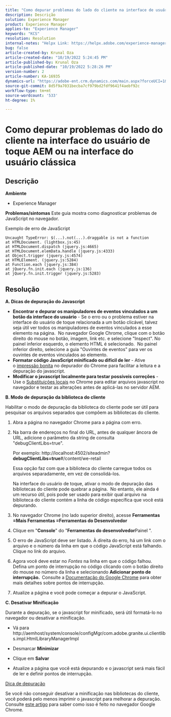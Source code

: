 ```yaml
---
title: "Como depurar problemas do lado do cliente na interface de usuário de toque ou na interface de usuário clássica AEM"
description: Descrição
solution: Experience Manager
product: Experience Manager
applies-to: "Experience Manager"
keywords: "KCS"
resolution: Resolution
internal-notes: "Helpx Link: https://helpx.adobe.com/experience-manager/kb/How-to-debug-javascript-errors-in-AEM.html"
bug: false
article-created-by: Krunal Oza
article-created-date: "10/19/2022 5:24:45 PM"
article-published-by: Krunal Oza
article-published-date: "10/19/2022 5:28:26 PM"
version-number: 2
article-number: KA-16935
dynamics-url: "https://adobe-ent.crm.dynamics.com/main.aspx?forceUCI=1&pagetype=entityrecord&etn=knowledgearticle&id=ffcea1ea-d24f-ed11-bba2-00224808679b"
source-git-commit: 8d5f9a7031becba7cf979bd2fdf9641f4aebf92c
workflow-type: tm+mt
source-wordcount: '533'
ht-degree: 1%

---
```


# Como depurar problemas do lado do cliente na interface do usuário de toque AEM ou na interface do usuário clássica

## Descrição

<b>Ambiente</b>
- Experience Manager



<b>Problemas/sintomas</b>
Este guia mostra como diagnosticar problemas de JavaScript no navegador.

Exemplo de erro de JavaScript




```
Uncaught TypeError: $(...).not(...).draggable is not a function
at HTMLDocument. (lightbox.js:45)
at HTMLDocument.dispatch (jquery.js:4665)
at HTMLDocument.elemData.handle (jquery.js:4333)
at Object.trigger (jquery.js:4574)
at HTMLElement. (jquery.js:5284)
at Function.each (jquery.js:384)
at jQuery.fn.init.each (jquery.js:136)
at jQuery.fn.init.trigger (jquery.js:5283)
```



## Resolução


<b>A. Dicas de depuração do Javascript</b>

- <b>Encontrar e depurar os manipuladores de eventos vinculados a um botão da interface do usuário</b> - Se o erro ou o problema estiver na interface do usuário de toque relacionada a um botão clicável, talvez seja útil ver todos os manipuladores de eventos vinculados a esse elemento na página.  No navegador Google Chrome, clique com o botão direito do mouse no botão, imagem, link etc. e selecione &quot;Inspect&quot;. No painel inferior esquerdo, o elemento HTML é selecionado.  No painel inferior direito, selecione a guia &quot;Ouvintes de eventos&quot; para ver os ouvintes de eventos vinculados ao elemento.
- <b>Formatar código JavaScript minificado ou difícil de ler</b> - Ative o [impressão bonita](https://developers.google.com/web/tools/chrome-devtools/javascript/pretty-print) no depurador do Chrome para facilitar a leitura e a depuração do javascript.
- <b>Modificar o javascript localmente para testar possíveis correções</b> - Use o [Substituições locais](https://developers.google.com/web/updates/2018/01/devtools#overrides) no Chrome para editar arquivos javascript no navegador e testar as alterações antes de aplicá-las no servidor AEM.


<b>B. Modo de depuração da biblioteca do cliente</b>

Habilitar o modo de depuração da biblioteca do cliente pode ser útil para pesquisar os arquivos separados que compõem as bibliotecas do cliente.

1. Abra a página no navegador Chrome para a página com erro.
2. Na barra de endereços no final do URL, antes de qualquer âncora de URL, adicione o parâmetro da string de consulta &quot;debugClientLibs=true&quot;.

   Por exemplo: http://localhost:4502/siteadmin?<b>debugClientLibs=true</b>#/content/we-retail

   Essa opção faz com que a biblioteca do cliente carregue todos os arquivos separadamente, em vez de consolidá-los.

   Na interface do usuário de toque, ativar o modo de depuração das bibliotecas do cliente pode quebrar a página.  No entanto, ele ainda é um recurso útil, pois pode ser usado para exibir qual arquivo na biblioteca do cliente contém a linha de código específica que você está depurando.
3. No navegador Chrome (no lado superior direito), acesse <b>Ferramentas =Mais Ferramentas =Ferramentas do Desenvolvedor</b>
4. Clique em &quot;<b>Console</b>&quot; do &quot;<b>Ferramentas do desenvolvedor</b>Painel &quot;.
5. O erro de JavaScript deve ser listado. À direita do erro, há um link com o arquivo e o número da linha em que o código JavaScript está falhando. Clique no link do arquivo.
6. Agora você deve estar no *Fontes* na linha em que o código falhou. Defina um ponto de interrupção no código clicando com o botão direito do mouse no número da linha e selecionando <b>Adicionar ponto de interrupção.  </b>Consulte a [Documentação do Google Chrome](https://developers.google.com/web/tools/chrome-devtools/javascript/breakpoints) para obter mais detalhes sobre pontos de interrupção.
7. Atualize a página e você pode começar a depurar o JavaScript.


<b>C. Desativar Minificação</b>

Durante a depuração, se o javascript for minificado, será útil formatá-lo no navegador ou desativar a minificação.

- Vá para http://aemhost/system/console/configMgr/com.adobe.granite.ui.clientlibs.impl.HtmlLibraryManagerImpl


- Desmarcar <b>Minimizar</b>


- Clique em <b>Salvar</b>


- Atualize a página que você está depurando e o javascript será mais fácil de ler e definir pontos de interrupção.


<u>Dica de depuração</u>

Se você não conseguir desativar a minificação nas bibliotecas do cliente, você poderá pelo menos imprimir o javascript para melhorar a depuração. Consulte [este artigo](https://developers.google.com/web/tools/chrome-devtools/javascript/pretty-print) para saber como isso é feito no navegador Google Chrome.
